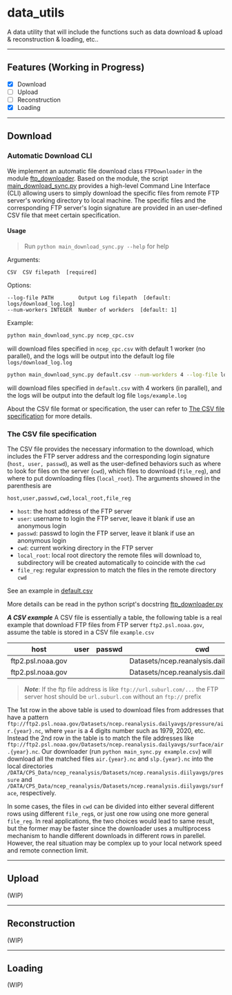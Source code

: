 # data_utils
A data utility that will include the functions such as data download & upload & reconstruction & loading, etc..

---
## Features (Working in Progress)

- [x] Download
- [ ] Upload
- [ ] Reconstruction
- [x] Loading

---
## Download

### Automatic Download CLI
We implement an automatic file download class `FTPDownloader` in the module [ftp_downloader](ftp_downloader.py). Based on the module, the script [main_download_sync.py](main_download_sync.py) provides a high-level Command Line Interface (CLI) allowing users to simply download the specific files from remote FTP server's working directory to local machine. The specific files and the corresponding FTP server's login signature are provided in an user-defined CSV file that meet certain specification.

#### Usage
> Run `python main_download_sync.py --help` for help 

Arguments:

    CSV  CSV filepath  [required]

Options:

    --log-file PATH        Output Log filepath  [default: logs/download_log.log]
    --num-workers INTEGER  Number of workders  [default: 1]

Example:

```bash
python main_download_sync.py ncep_cpc.csv 
```
will download files specified in `ncep_cpc.csv` with default 1 worker (no parallel), and the logs will be output into the default log file `logs/download_log.log`
```bash
python main_download_sync.py default.csv --num-workders 4 --log-file logs/example.log
```
will download files specified in `default.csv` with 4 workers (in parallel), and the logs will be output into the default log file `logs/example.log`

About the CSV file format or specification, the user can refer to [The CSV file specification](#csv) for more details. 


### The CSV file specification <a name="csv"></a>
The CSV file provides the necessary information to the download, which includes the FTP server address and the corresponding login signature (`host, user, passwd`), as well as the user-defined behaviors such as where to look for files on the server (`cwd`), which files to download (`file_reg`), and where to put downloading files (`local_root`). The arguments showed in the parenthesis are

```
host,user,passwd,cwd,local_root,file_reg 
```

- `host`: the host address of the FTP server
- `user`: username to login the FTP server, leave it blank if use an anonymous login
- `passwd`: passwd to login the FTP server, leave it blank if use an anonymous login
- `cwd`: current working directory in the FTP server
- `local_root`: local root directory the remote files will download to, subdirectory will be created automatically to coincide with the `cwd`
- `file_reg`: regular expression to match the files in the remote directory `cwd`

See an example in [default.csv](default.csv)

More details can be read in the python script's docstring
[ftp_downloader.py](ftp_downloader.py)

***A CSV example***
A CSV file is essentially a table, the following table is a real example that download FTP files from FTP server `ftp2.psl.noaa.gov`, assume the table is stored in a CSV file `example.csv`

| host              | user | passwd | cwd                                         | local_root                     | file_reg         |
| ----------------- | ---- | ------ | ------------------------------------------- | ------------------------------ | ---------------- |
| ftp2.psl.noaa.gov |      |        | Datasets/ncep.reanalysis.dailyavgs/pressure | /DATA/CPS_Data/ncep_reanalysis | ^air\.\d{4}\.nc$ |
| ftp2.psl.noaa.gov |      |        | Datasets/ncep.reanalysis.dailyavgs/surface  | /DATA/CPS_Data/ncep_reanalysis | ^slp\.\d{4}\.nc$ |

> **_Note_**: If the ftp file address is like `ftp://url.suburl.com/...` the FTP server host should be `url.suburl.com` without an `ftp://` prefix 

The 1st row in the above table is used to download files from addresses that have a pattern `ftp://ftp2.psl.noaa.gov/Datasets/ncep.reanalysis.dailyavgs/pressure/air.{year}.nc`, where `year` is a 4 digits number such as 1979, 2020, etc. Instead the 2nd row in the table is to match the file addresses like `ftp://ftp2.psl.noaa.gov/Datasets/ncep.reanalysis.dailyavgs/surface/air.{year}.nc`. Our downloader (run `python main_sync.py example.csv`) will download all the matched files `air.{year}.nc` and `slp.{year}.nc` into the local directories `/DATA/CPS_Data/ncep_reanalysis/Datasets/ncep.reanalysis.diilyavgs/pressure` and `/DATA/CPS_Data/ncep_reanalysis/Datasets/ncep.reanalysis.diilyavgs/surface`, respectively.

In some cases, the files in `cwd` can be divided into either several different rows using different `file_reg`s, or just one row using one more general `file_reg`. In real applications, the two choices would lead to same result, but the former may be faster since the downloader uses a multiprocess mechanism to handle different downloads in different rows in parellel. However, the real situation may be complex up to your local network speed and remote connection limit. 

---
## Upload
(WIP)

---
## Reconstruction
(WIP)

---
## Loading
(WIP)

